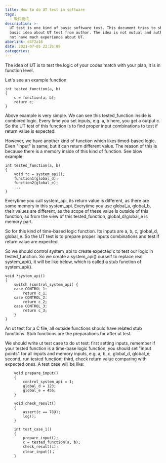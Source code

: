 ```yaml
---
title: How to do UT test in software
tags:
  - 软件测试
description: >-
  UT test is one kind of basic software test. This document tries to share the
  basic idea about UT test from author. The idea is not mutual and author does
  not have much experience about UT.
abbrlink: d4f2a16
date: 2021-07-05 22:26:09
categories:
---
```


The idea of UT is to test the logic of your codes match with your plan, it is
in function level.

Let's see an example function:
```
int tested_function(a, b)
{
	c = function(a, b);
	return c;
}
```
Above example is very simple. We can see this tested_function inside is combined
logic. Every time you set inputs, e.g. a, b here, you get a output c. So the UT
test of this function is to find proper input combinations to test if return
value is expected.

However, we have another kind of function which likes timed-based logic. Even
"input" is same, but it can return different value. The reason of this is
because there is a memory inside of this kind of function. See blow example:
```
int tested_function(a, b)
{
	void *c = system_api();
	function1(global_d);
	function2(global_e);
	...
}
```
Everytime you call system_api, its return value is different, as there are some
memory in this system_api. Everytime you use global_a, global_b, their values
are different, as the scope of these value is outside of this function, so from
the view of this tested_function, global_d/global_e is memory part.

So for this kind of time-based logic function. Its inputs are a, b, c, global_d,
global_e. So the UT test is to prepare proper inputs combinations and test if
return value are expected.

So we should control system_api to create expected c to test our logic in
tested_function. So we create a system_api() ourself to replace real system_api(),
it will be like below, which is called a stub function of system_api().
```
void *system_api()
{
	switch (control_system_api) {
	case CONTROL_1:
		return c_1;
	case CONTROL_2:
		return c_2;
	case CONTROL_3:
		return c_3;
	}
}
```

An ut test for a C file, all outside functions should have related stub functions.
Stub functions are the preparations for after ut test.

We should write ut test case to do ut test: first setting inputs, remember if
your tested function is a time-base logic function, you should set "input points"
for all inputs and memory inputs, e.g. a, b, c, global_d, global_e; second, run
tested function; third, check return value comparing with expected ones. A test
case will be like:
```
	void prepare_input()
	{
		control_system_api = 1;
		global_d = 123;
		global_e = 456;
	}

	void check_result()
	{
		assert(c == 789);
		log();
	}

	int test_case_1()
	{
		prepare_input();
		c = tested_function(a, b);
		check_result(c);
		clear_input()；
	}
```
